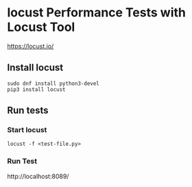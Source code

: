# locust Performance Tests with Locust Tool


https://locust.io/


## Install locust
```
sudo dnf install python3-devel
pip3 install locust
```

## Run tests
### Start locust
```
locust -f <test-file.py>
```

### Run Test
http://localhost:8089/
